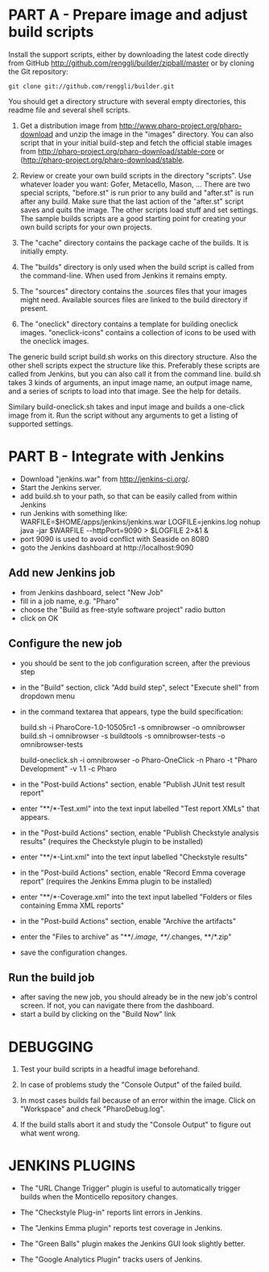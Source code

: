 PART A - Prepare image and adjust build scripts
===============================================

Install the support scripts, either by downloading the latest code directly from GitHub http://github.com/renggli/builder/zipball/master or by cloning the Git repository:

	git clone git://github.com/renggli/builder.git
	
You should get a directory structure with several empty directories, this readme file and several shell scripts.

1. Get a distribution image from http://www.pharo-project.org/pharo-download and unzip the image in the "images" directory. You can also script that in your initial build-step and fetch the official stable images from http://pharo-project.org/pharo-download/stable-core or (http://pharo-project.org/pharo-download/stable.

2. Review or create your own build scripts in the directory "scripts". Use whatever loader you want: Gofer, Metacello, Mason, ... There are two special scripts, "before.st" is run prior to any build and "after.st" is run after any build. Make sure that the last action of the "after.st" script saves and quits the image. The other scripts load stuff and set settings. The sample builds scripts are a good starting point for creating your own build scripts for your own projects.

3. The "cache" directory contains the package cache of the builds. It is initially empty.

4. The "builds" directory is only used when the build script is called from the command-line. When used from Jenkins it remains empty.

5. The "sources" directory contains the .sources files that your images might need. Available sources files are linked to the build directory if present.

6. The "oneclick" directory contains a template for building oneclick images. "oneclick-icons" contains a collection of icons to be used with the oneclick images.

The generic build script build.sh works on this directory structure. Also the other shell scripts expect the structure like this. Preferably these scripts are called from Jenkins, but you can also call it from the command line. build.sh takes 3 kinds of arguments, an input image name, an output image name, and a series of scripts to load into that image. See the help for details.

Similary build-oneclick.sh takes and input image and builds a one-click image from it. Run the script without any arguments to get a listing of supported settings.

PART B - Integrate with Jenkins
===============================

- Download "jenkins.war" from http://jenkins-ci.org/.
- Start the Jenkins server.
- add build.sh to your path, so that can be easily called from within Jenkins
- run Jenkins with something like:
    WARFILE=$HOME/apps/jenkins/jenkins.war
    LOGFILE=jenkins.log
    nohup java -jar $WARFILE --httpPort=9090 > $LOGFILE 2>&1 &
- port 9090 is used to avoid conflict with Seaside on 8080
- goto the Jenkins dashboard at http://localhost:9090

Add new Jenkins job
-------------------
- from Jenkins dashboard, select "New Job"
- fill in a job name, e.g. "Pharo"
- choose the "Build as free-style software project" radio button
- click on OK

Configure the new job
---------------------
- you should be sent to the job configuration screen, after the previous step
- in the "Build" section, click "Add build step", select "Execute shell" from dropdown menu
- in the command textarea that appears, type the build specification:

  build.sh -i PharoCore-1.0-10505rc1 -s omnibrowser -o omnibrowser
  build.sh -i omnibrowser -s buildtools -s omnibrowser-tests -o omnibrowser-tests

  build-oneclick.sh -i omnibrowser -o Pharo-OneClick -n Pharo -t "Pharo Development" -v 1.1 -c Pharo
- in the "Post-build Actions" section, enable "Publish JUnit test result report"
- enter "**/*-Test.xml" into the text input labelled "Test report XMLs" that appears.
- in the "Post-build Actions" section, enable "Publish Checkstyle analysis results" (requires the Checkstyle plugin to be installed)
- enter "**/*-Lint.xml" into the text input labelled "Checkstyle results"

- in the "Post-build Actions" section, enable "Record Emma coverage report" (requires the Jenkins Emma plugin to be installed)
- enter "**/*-Coverage.xml" into the text input labelled "Folders or files containing Emma XML reports"
- in the "Post-build Actions" section, enable "Archive the artifacts"
- enter the "Files to archive" as "**/*.image, **/*.changes, **/*.zip"
- save the configuration changes.

Run the build job
-----------------
- after saving the new job, you should already be in the new job's control screen. If not, you can navigate there from the dashboard.
- start a build by clicking on the "Build Now" link

DEBUGGING
=========

1. Test your build scripts in a headful image beforehand.

2. In case of problems study the "Console Output" of the failed build.

3. In most cases builds fail because of an error within the image. Click on "Workspace" and check "PharoDebug.log".

4. If the build stalls abort it and study the "Console Output" to figure out what went wrong.

JENKINS PLUGINS
===============

- The "URL Change Trigger" plugin is useful to automatically trigger builds when the Monticello repository changes.

- The "Checkstyle Plug-in" reports lint errors in Jenkins.

- The "Jenkins Emma plugin" reports test coverage in Jenkins.

- The "Green Balls" plugin makes the Jenkins GUI look slightly better.

- The "Google Analytics Plugin" tracks users of Jenkins.
